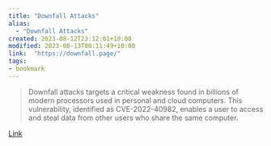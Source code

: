 ```yaml
---
title: "Downfall Attacks"
alias:
  - "Downfall Attacks"
created: 2023-08-12T23:12:01+10:00
modified: 2023-08-13T00:11:49+10:00
link:  "https://downfall.page/"
tags:
- bookmark
---
```


> Downfall attacks targets a critical weakness found in billions of modern processors used in personal and cloud computers. This vulnerability, identified as CVE-2022-40982, enables a user to access and steal data from other users who share the same computer.

[Link](https://downfall.page/)

